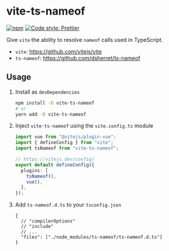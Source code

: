 # vite-ts-nameof

[![npm](https://img.shields.io/npm/v/vite-ts-nameof.svg)](https://www.npmjs.com/package/vite-ts-nameof)
[![Code style: Prettier](https://img.shields.io/badge/code_style-prettier-ff69b4.svg)](https://github.com/prettier/prettier)

Give `vite` the ability to resolve `nameof` calls used in TypeScript.

- `vite`: https://github.com/vitejs/vite
- `ts-nameof`: https://github.com/dsherret/ts-nameof

## Usage

1. Install as `devDependencies`

   ```bash
   npm install -D vite-ts-nameof
   # or
   yarn add -D vite-ts-nameof
   ```

2. Inject `vite-ts-nameof` using the `vite.config.ts` module

   ```ts
   import vue from "@vitejs/plugin-vue";
   import { defineConfig } from "vite";
   import tsNameof from "vite-ts-nameof";

   // https://vitejs.dev/config/
   export default defineConfig({
     plugins: [
       tsNameof(),
       vue(),
     ],
   });
   ```

3. Add `ts-nameof.d.ts` to your `tsconfig.json`

   ```jsonc
   {
     // "compilerOptions"
     // "include"
     // ...
     "files": ["./node_modules/ts-nameof/ts-nameof.d.ts"]
   }
   ```
